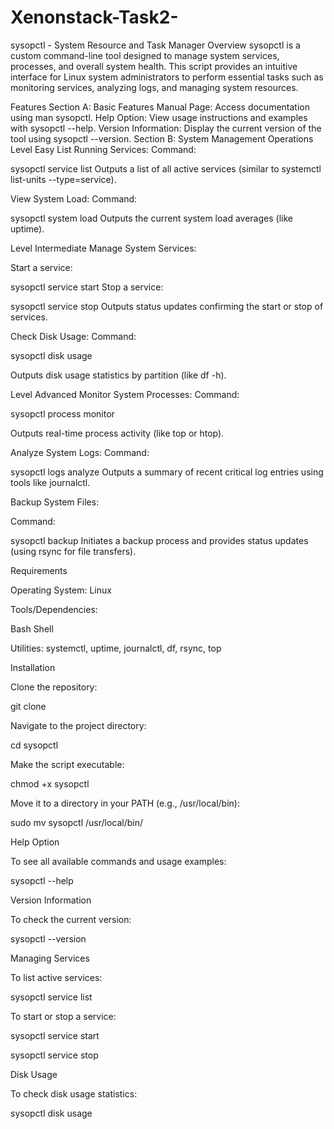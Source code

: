 # Xenonstack-Task2-
sysopctl - System Resource and Task Manager
Overview
sysopctl is a custom command-line tool designed to manage system services, processes, and overall system health. This script provides an intuitive interface for Linux system administrators to perform essential tasks such as monitoring services, analyzing logs, and managing system resources.

Features
Section A: Basic Features
Manual Page: Access documentation using man sysopctl.
Help Option: View usage instructions and examples with sysopctl --help.
Version Information: Display the current version of the tool using sysopctl --version.
Section B: System Management Operations
Level Easy
List Running Services:
Command:


sysopctl service list
Outputs a list of all active services (similar to systemctl list-units --type=service).

View System Load:
Command:


sysopctl system load
Outputs the current system load averages (like uptime).

Level Intermediate
Manage System Services:

Start a service:

sysopctl service start <service-name>
Stop a service:

sysopctl service stop <service-name>
Outputs status updates confirming the start or stop of services.

Check Disk Usage:
Command:


sysopctl disk usage

Outputs disk usage statistics by partition (like df -h).

Level Advanced
Monitor System Processes:
Command:


sysopctl process monitor

Outputs real-time process activity (like top or htop).

Analyze System Logs:
Command:


sysopctl logs analyze
Outputs a summary of recent critical log entries using tools like journalctl.

Backup System Files:

Command:


sysopctl backup <path>
Initiates a backup process and provides status updates (using rsync for file transfers).

Requirements

Operating System: Linux

Tools/Dependencies:

Bash Shell

Utilities: systemctl, uptime, journalctl, df, rsync, top

Installation

Clone the repository:

git clone <repository-url>

Navigate to the project directory:

cd sysopctl

Make the script executable:

chmod +x sysopctl

Move it to a directory in your PATH (e.g., /usr/local/bin):

sudo mv sysopctl /usr/local/bin/


Help Option

To see all available commands and usage examples:


sysopctl --help

Version Information

To check the current version:


sysopctl --version

Managing Services

To list active services:


sysopctl service list

To start or stop a service:


sysopctl service start <service-name>

sysopctl service stop <service-name>

Disk Usage

To check disk usage statistics:


sysopctl disk usage
